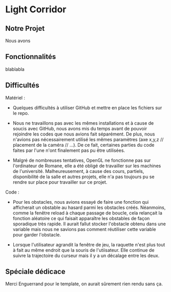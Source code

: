 # Light Corridor

## Notre Projet

Nous avons 

## Fonctionnalités

blablabla

## Difficultés

Matériel : 
- Quelques difficultés à utiliser GitHub et mettre en place les fichiers sur le repo.

- Nous ne travaillons pas avec les mêmes installations et à cause de soucis avec GitHub, nous avons mis du temps avant de pouvoir rejoindre les codes que nous avions fait séparément. De plus, nous n'avions pas nécessairement utilisé les mêmes paramètres (axe x,y,z // placement de la caméra // ...). De ce fait, certaines parties du code faites par l'une n'ont finalement pas pu être utilisées.

- Malgré de nombreuses tentatives, OpenGL ne fonctionne pas sur l'ordinateur de Romane, elle a été obligé de travailler sur les machines de l'université. Malheureusement, à cause des cours, partiels, disponibilité de la salle et autres projets, elle n'a pas toujours pu se rendre sur place pour travailler sur ce projet.

Code :
- Pour les obstacles, nous avions essayé de faire une fonction qui afficherait un obstable au hasard parmi les obstacles créés. Néanmoins, comme la fenêtre reload à chaque passage de boucle, cela relançait la fonction aléatoire ce qui faisait apparaître les obstables de façon sporadique très rapide. Il aurait fallut stocker l'obstacle obtenu dans une variable mais nous ne savions pas comment réutiliser cette variable pour garder l'obstacle.

- Lorsque l'utilisateur agrandit la fenêtre de jeu, la raquette n'est plus tout à fait au même endroit que la souris de l'utiisateur. Elle continue de suivre la trajectoire du curseur mais il y a un décalage entre les deux.


## Spéciale dédicace

Merci Enguerrand pour le template, on aurait sûrement rien rendu sans ça.
